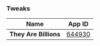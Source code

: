 ### Tweaks

| Name | App ID |
| :--: | :----: |
| **They Are Billions** | [644930](./644930.json) |
